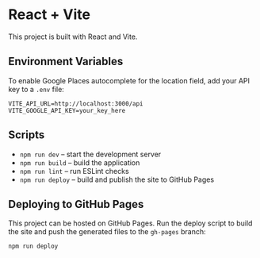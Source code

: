 # React + Vite

This project is built with React and Vite.

## Environment Variables

To enable Google Places autocomplete for the location field, add your API key to a `.env` file:

```
VITE_API_URL=http://localhost:3000/api
VITE_GOOGLE_API_KEY=your_key_here
```

## Scripts

- `npm run dev` – start the development server
- `npm run build` – build the application
- `npm run lint` – run ESLint checks
- `npm run deploy` – build and publish the site to GitHub Pages

## Deploying to GitHub Pages

This project can be hosted on GitHub Pages. Run the deploy script to build the site and push the generated files to the `gh-pages` branch:

```
npm run deploy
```
